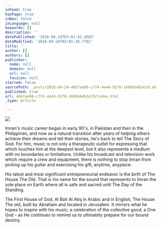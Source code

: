 ```yaml
---
inFeed: true
hasPage: true
inNav: false
inLanguage: null
keywords: []
description: ''
datePublished: '2016-04-24T03:01:42.458Z'
dateModified: '2016-04-24T03:01:38.776Z'
title: ''
author: []
authors: []
publisher:
  name: null
  domain: null
  url: null
  favicon: null
starred: false
sourcePath: _posts/2016-04-24-46b7ae08-c7f4-4e44-9270-1669eb4b3e19.md
published: true
url: 46b7ae08-c7f4-4e44-9270-1669eb4b3e19/index.html
_type: Article

---
```

![](https://the-grid-user-content.s3-us-west-2.amazonaws.com/e711b299-6e74-4c7d-9eba-4549da75a01b.jpg)

Imran's music career began in early 90's, in Pakistan and then in the Philippines, and now as a natural transition after years of helping others achieve their dreams and tell their stories, he's back to tell The Story of God. For him, music is not only a therapeutic outlet for expressing that which touches him at the deepest level, but it also represents a medium with no boundaries or limitations. Unlike his broadcast and television work which require a crew and equipment, there is nothing to stop Imran from picking up his guitar and exercising his gift, anytime, anyplace. 

His latest and most significant entrepreneurial endeavor is the birth of The House The Old. That is his name for the sound that represents to Imran the sole place on Earth where all is safe and sacred until The Day of the Standing. 

The First House of God, Al Bait Al Atiq in Arabic and in English, The House The old, built by Abraham and located in Jerusalem. It mirrors what he hopes to inspire with his music; a celebration of the collective good, a One God - as He continues to remind us to ultimately prepare for our bound destiny.